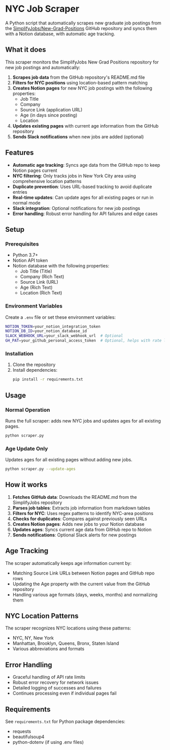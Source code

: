 # NYC Job Scraper

A Python script that automatically scrapes new graduate job postings from the [SimplifyJobs/New-Grad-Positions](https://github.com/SimplifyJobs/New-Grad-Positions) GitHub repository and syncs them with a Notion database, with automatic age tracking.

## What it does

This scraper monitors the SimplifyJobs New Grad Positions repository for new job postings and automatically:

1. **Scrapes job data** from the GitHub repository's README.md file
2. **Filters for NYC positions** using location-based pattern matching
3. **Creates Notion pages** for new NYC job postings with the following properties:
   - Job Title
   - Company
   - Source Link (application URL)
   - Age (in days since posting)
   - Location
4. **Updates existing pages** with current age information from the GitHub repository
5. **Sends Slack notifications** when new jobs are added (optional)

## Features

- **Automatic age tracking**: Syncs age data from the GitHub repo to keep Notion pages current
- **NYC filtering**: Only tracks jobs in New York City area using comprehensive location patterns
- **Duplicate prevention**: Uses URL-based tracking to avoid duplicate entries
- **Real-time updates**: Can update ages for all existing pages or run in normal mode
- **Slack integration**: Optional notifications for new job postings
- **Error handling**: Robust error handling for API failures and edge cases

## Setup

### Prerequisites

- Python 3.7+
- Notion API token
- Notion database with the following properties:
  - Job Title (Title)
  - Company (Rich Text)
  - Source Link (URL)
  - Age (Rich Text)
  - Location (Rich Text)

### Environment Variables

Create a `.env` file or set these environment variables:

```bash
NOTION_TOKEN=your_notion_integration_token
NOTION_DB_ID=your_notion_database_id
SLACK_WEBHOOK_URL=your_slack_webhook_url  # Optional
GH_PAT=your_github_personal_access_token  # Optional, helps with rate limits
```

### Installation

1. Clone the repository
2. Install dependencies:
   ```bash
   pip install -r requirements.txt
   ```

## Usage

### Normal Operation
Runs the full scraper: adds new NYC jobs and updates ages for all existing pages.

```bash
python scraper.py
```

### Age Update Only
Updates ages for all existing pages without adding new jobs.

```bash
python scraper.py --update-ages
```

## How it works

1. **Fetches GitHub data**: Downloads the README.md from the SimplifyJobs repository
2. **Parses job tables**: Extracts job information from markdown tables
3. **Filters for NYC**: Uses regex patterns to identify NYC-area positions
4. **Checks for duplicates**: Compares against previously seen URLs
5. **Creates Notion pages**: Adds new jobs to your Notion database
6. **Updates ages**: Syncs current age data from GitHub repo to Notion
7. **Sends notifications**: Optional Slack alerts for new postings

## Age Tracking

The scraper automatically keeps age information current by:
- Matching Source Link URLs between Notion pages and GitHub repo rows
- Updating the Age property with the current value from the GitHub repository
- Handling various age formats (days, weeks, months) and normalizing them

## NYC Location Patterns

The scraper recognizes NYC locations using these patterns:
- NYC, NY, New York
- Manhattan, Brooklyn, Queens, Bronx, Staten Island
- Various abbreviations and formats

## Error Handling

- Graceful handling of API rate limits
- Robust error recovery for network issues
- Detailed logging of successes and failures
- Continues processing even if individual pages fail

## Requirements

See `requirements.txt` for Python package dependencies:
- requests
- beautifulsoup4
- python-dotenv (if using .env files)
